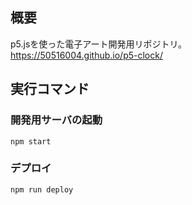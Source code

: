 ## 概要
p5.jsを使った電子アート開発用リポジトリ。  
https://50516004.github.io/p5-clock/

## 実行コマンド
### 開発用サーバの起動
```
npm start
```
### デプロイ
```
npm run deploy
```
